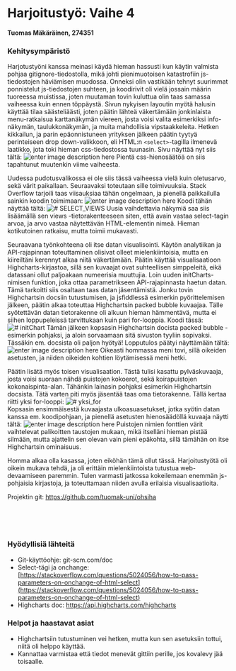 ﻿# Harjoitustyö: Vaihe 4
**Tuomas Mäkäräinen, 274351**
### Kehitysympäristö
Harjotustyöni kanssa meinasi käydä hieman hassusti kun käytin valmista pohjaa gitignore-tiedostolla, mikä johti pienimuotoisen katastrofiin js-tiedostojen häviämisen muodossa. Onneksi olin vastikään tehnyt suurimmat ponnistelut js-tiedostojen suhteen, ja koodirivit oli vielä jossain määrin tuoreessa muistissa, joten muutaman tovin kuluttua olin taas samassa vaiheessa kuin ennen töppäystä.
Sivun nykyisen layoutin myötä halusin käyttää tilaa säästeliäästi, joten päätin lähteä väkertämään jonkinlaista menu-ratkaisua karttanäkymän viereen, josta voisi valita esimerkiksi info-näkymän, taulukkonäkymän, ja muita mahdollisia vipstaakkeleita. Hetken kikkailun, ja parin epäonnistuneen yrityksen jälkeen päätin tyytyä perinteiseen drop down-valikkoon, eli HTML:n ```<select>```-tagilla ilmenevä laatikko, jota toki hieman css-tiedostossa tuunasin. Sivu näyttää nyt siis tältä:
![enter image description here](https://github.com/tuomak-uni/ohsiha/blob/master/Harjoitusty%C3%B6/kuvat/home_3.0_raw.png?raw=true)
Pientä css-hienosäätöä on siis tapahtunut muutenkin viime vaiheesta.

Uudessa pudotusvalikossa ei ole siis tässä vaiheessa vielä kuin oletusarvo, sekä värit paikallaan. Seuraavaksi toteutaan sille toimivuuksia. Stack Overflow tarjoili taas viisauksiaa tähän ongelmaan, ja pienellä paikkailulla sainkin koodin toimimaan:
![enter image description here](https://github.com/tuomak-uni/ohsiha/blob/master/Harjoitusty%C3%B6/kuvat/dropdown_func.png?raw=true)
Koodi tähän näyttää tältä:
![# SELECT_VIEWS](https://github.com/tuomak-uni/ohsiha/blob/master/Harjoitusty%C3%B6/kuvat/select_views.png?raw=true)
Uusia vaihdettavia näkymiä saa siis lisäämällä sen views -tietorakenteeseen siten, että avain vastaa select-tagin arvoa, ja arvo vastaa näytettävän HTML-elementin nimeä. Hieman kotikutoinen ratkaisu, mutta toimii mukavasti.

Seuraavana työnkohteena oli itse datan visualisointi. Käytön analytiikan ja API-rajapinnan toteuttaminen olisivat olleet mielenkiintoisia, mutta en kiireiltäni kerennyt alkaa niitä väkertämään. Päätin käyttää visualisaatioon Highcharts-kirjastoa, sillä sen kuvaajat ovat suhteellisen simppeleitä, eikä datassani ollut paljoakaan numeerisia muuttujia. Loin uuden initCharts-nimisen funktion, joka ottaa parametrikseen API-rajapinnasta haetun datan. Tämä tarkoitti siis osaltaan taas datan jäsentämistä. Jonku tovin Highchartsin docsiin tutustumisen, ja jsfiddlessä esimerkin pyörittelemisen jälkeen, päätin alkaa toteuttaa Highchartsin packed bubble kuvaajaa. Tälle syötettävän datan tietorakenne oli alkuun hieman hämmentävä, mutta ei siihen loppupeleissä tarvittukaan kuin pari for-looppia. Koodi tässä:
![# initChart](https://github.com/tuomak-uni/ohsiha/blob/master/Harjoitusty%C3%B6/kuvat/initChart.png?raw=true)
Tämän jälkeen kopsasin Highchartsin docista packed bubble -esimerkin pohjaksi, ja aloin sorvaamaan sitä sivuston tyyliin sopivaksi. Tässäkin em. docsista oli paljon hyötyä! Lopputulos päätyi näyttämään tältä:
![enter image description here](https://github.com/tuomak-uni/ohsiha/blob/master/Harjoitusty%C3%B6/kuvat/bubble_chart.png?raw=true)
Oikeasti hommassa meni tovi, sillä oikeiden asetusten, ja niiden oikeiden kohtien löytämisessä meni hetki.

Päätin lisätä myös toisen visualisaation. Tästä tulisi kasattu pylväskuvaaja, josta voisi suoraan nähdä puistojen kokoerot, sekä koirapuistojen kokonaispinta-alan. Tähänkin lainasin pohjaksi esimerkin Highchartsin docsista. Tätä varten piti myös jäsentää taas oma tietorakenne. Tällä kertaa riitti yksi for-looppi:
![# yksi_for](https://github.com/tuomak-uni/ohsiha/blob/master/Harjoitusty%C3%B6/kuvat/yksi_for.png?raw=true)
<br>
Kopsasin ensimmäisestä kuvaajasta ulkoasuasetukset, jotka syötin datan kanssa em. koodipohjaan, ja pienellä asetusten hienosäädöllä kuvaaja näytti tältä:
![enter image description here](https://github.com/tuomak-uni/ohsiha/blob/master/Harjoitusty%C3%B6/kuvat/col_chart.png?raw=true)
Puistojen nimien fonttien värit vaihtelevat palikoitten taustojen mukaan, mikä itselläni hieman pistää silmään, mutta ajattelin sen olevan vain pieni epäkohta, sillä tämähän on itse Highchartsin ominaisuus.

Homma alkaa olla kasassa, joten eiköhän tämä ollut tässä. Harjoitustyötä oli oikein mukava tehdä, ja oli erittäin mielenkiintoista tutustua web-devaamiseen paremmin. Tulen varmasti jatkossa kokeilemaan enemmän js-pohjaisia kirjastoja, ja toteuttamaan niiden avulla erilaisia visualisaatioita.

Projektin git: https://github.com/tuomak-uni/ohsiha

<br>
<br>
<br>

### Hyödyllisiä lähteitä
* Git-käyttöohje: git-scm.com/doc
* Select-tägi ja onchange: [https://stackoverflow.com/questions/5024056/how-to-pass-parameters-on-onchange-of-html-select](https://stackoverflow.com/questions/5024056/how-to-pass-parameters-on-onchange-of-html-select)
* Highcharts doc: https://api.highcharts.com/highcharts
### Helpot ja haastavat asiat
* Highchartsiin tutustuminen vei hetken, mutta kun sen asetuksiin tottui, niitä oli helppo käyttää.
* Kannattaa varmistaa että tiedot menevät gittiin perille, jos kovalevy jää toisaalle.
